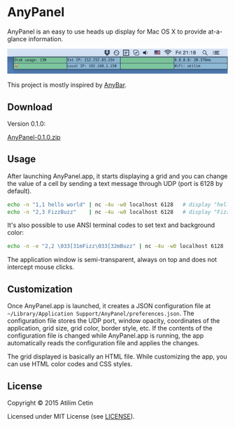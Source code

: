 # AnyPanel

AnyPanel is an easy to use heads up display for Mac OS X to provide at-a-glance information.

<img src="AnyPanel/resources/screenshot.png?raw=true" />

This project is mostly inspired by [AnyBar](https://github.com/tonsky/AnyBar).

## Download

Version 0.1.0:

<a href="https://github.com/atilimcetin/AnyPanel/releases/download/0.1.0/AnyPanel-0.1.0.zip">AnyPanel-0.1.0.zip</a>


## Usage

After launching AnyPanel.app, it starts displaying a grid and you can change the value of a cell by sending a text message through UDP (port is 6128 by default).

```sh
echo -n "1,1 hello world" | nc -4u -w0 localhost 6128   # display "hello world" at cell (1, 1)
echo -n "2,3 FizzBuzz"    | nc -4u -w0 localhost 6128   # display "FizzBuzz" at cell (2, 3)
```

It's also possible to use ANSI terminal codes to set text and background color:

```sh
echo -n -e "2,2 \033[31mFizz\033[32mBuzz" | nc -4u -w0 localhost 6128   # display red "Fizz" and green "Buzz" at cell (2, 2)
```

The application window is semi-transparent, always on top and does not intercept mouse clicks.

## Customization

Once AnyPanel.app is launched, it creates a JSON configuration file at `~/Library/Application Support/AnyPanel/preferences.json`. The configuration file stores the UDP port, window opacity, coordinates of the application, grid size, grid color, border style, etc. If the contents of the configuration file is changed while AnyPanel.app is running, the app automatically reads the configuration file and applies the changes.

The grid displayed is basically an HTML file. While customizing the app, you can use HTML color codes and CSS styles.


## License

Copyright © 2015 Atilim Cetin

Licensed under MIT License (see [LICENSE](LICENSE)).
